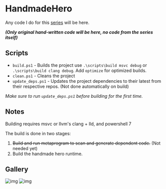 # HandmadeHero

Any code I do for this [series](https://handmadehero.org) will be here.  

***(Only original hand-written code will be here, no code from the series itself)***

## Scripts

* `build.ps1` - Builds the project use `.\scripts\build msvc debug` or `.\scripts\build clang debug`. Add `optimize` for optimized builds.
* `clean.ps1` - Cleans the project
* `update_deps.ps1` - Updates the project dependencies to their latest from their respective repos. (Not done automatically on build)

*Make sure to run `update_deps.ps1` before building for the first time.*

## Notes

Building requires msvc or llvm's clang + lld, and powershell 7

The build is done in two stages:

1. ~~Build and run metaprogram to scan and generate dependent code.~~ (Not needed yet)
2. Build the handmade hero runtime.

## Gallery

![img](https://files.catbox.moe/fwjm1m.png)
![img](https://files.catbox.moe/b7ifa8.png)
